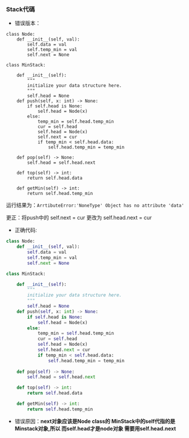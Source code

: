 ### Stack代碼
* 错误版本：  
```python3
class Node:
    def __init__(self, val):
        self.data = val
        self.temp_min = val
        self.next = None

class MinStack:

    def __init__(self):
        """
        initialize your data structure here.
        """
        self.head = None
    def push(self, x: int) -> None:
        if self.head is None:
            self.head = Node(x)
        else:
            temp_min = self.head.temp_min
            cur = self.head
            self.head = Node(x)
            self.next = cur
            if temp_min < self.head.data:
                self.head.temp_min = temp_min
                
    def pop(self) -> None:
        self.head = self.head.next

    def top(self) -> int:
        return self.head.data

    def getMin(self) -> int:
        return self.head.temp_min
```
运行结果为：`ArrtibuteError:'NoneType' Object has no attribute 'data'`  

更正：将push中的 self.next = cur 更改为 self.head.next = cur
* 正确代码:
```python
class Node:
    def __init__(self, val):
        self.data = val
        self.temp_min = val
        self.next = None

class MinStack:

    def __init__(self):
        """
        initialize your data structure here.
        """
        self.head = None
    def push(self, x: int) -> None:
        if self.head is None:
            self.head = Node(x)
        else:
            temp_min = self.head.temp_min
            cur = self.head
            self.head = Node(x)
            self.head.next = cur
            if temp_min < self.head.data:
                self.head.temp_min = temp_min
                
    def pop(self) -> None:
        self.head = self.head.next

    def top(self) -> int:
        return self.head.data

    def getMin(self) -> int:
        return self.head.temp_min
```
* 错误原因：**next对象应该是Node class的 MinStack中的self代指的是Minstack对象,所以  而self.head才是node对象 需要用self.head.next**
